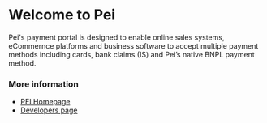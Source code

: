 # Welcome to Pei

Pei's payment portal is designed to enable online sales systems, eCommernce platforms and business software to accept multiple payment methods including cards, bank claims (IS) and Pei’s native BNPL payment method. 

### More information
* [PEI Homepage](https://pei.is)
* [Developers page](https://developer.pei.is)

